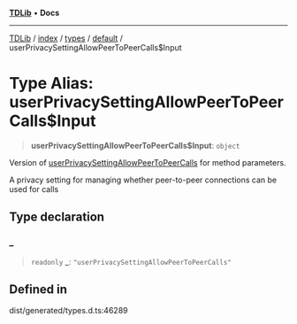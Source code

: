 [**TDLib**](../../../../../../README.md) • **Docs**

***

[TDLib](../../../../../../modules.md) / [index](../../../../../README.md) / [types](../../../README.md) / [default](../README.md) / userPrivacySettingAllowPeerToPeerCalls$Input

# Type Alias: userPrivacySettingAllowPeerToPeerCalls$Input

> **userPrivacySettingAllowPeerToPeerCalls$Input**: `object`

Version of [userPrivacySettingAllowPeerToPeerCalls](userPrivacySettingAllowPeerToPeerCalls.md) for method parameters.

A privacy setting for managing whether peer-to-peer connections can be used for calls

## Type declaration

### \_

> `readonly` **\_**: `"userPrivacySettingAllowPeerToPeerCalls"`

## Defined in

dist/generated/types.d.ts:46289
